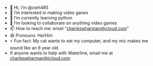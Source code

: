 - 👋 Hi, I’m @cwh485
- 👀 I’m interested in making video ganes
- 🌱 I’m currently learning python
- 💞️ I’m looking to collaborate on anything video games
- 📫 How to reach me: email "charleswharman@icloud.com"
- 😄 Pronouns: He/Him
- ⚡ Fun fact: My cat wants to eat my computer, and my mic makes me sound like an 8 year old
-    If anyone wants to help with Waterline, email me at charleswharman@icloud.com
<!---
cwh485/cwh485 is a ✨ special ✨ repository because its `README.md` (this file) appears on your GitHub profile.
You can click the Preview link to take a look at your changes.
--->

